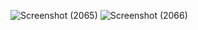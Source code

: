 ![Screenshot (2065)](https://github.com/aj9834/Top-Course-website/assets/121596903/1db0ee71-b738-4685-90c6-6900e592a73e)
![Screenshot (2066)](https://github.com/aj9834/Top-Course-website/assets/121596903/d84f33f2-ecd4-44b8-af2c-23c38bad2af3)
